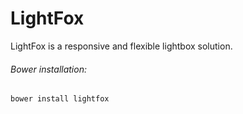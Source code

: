 # LightFox

LightFox is a responsive and flexible lightbox solution.

###### Bower installation:
```
bower install lightfox
```
